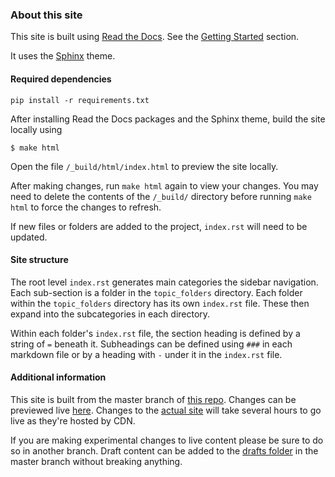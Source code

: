 ### About this site

This site is built using [Read the Docs](https://github.com/rtfd/sphinx_rtd_theme).  See the [Getting Started](https://docs.readthedocs.io/en/latest/getting_started.html) section.

It uses the [Sphinx](https://github.com/rtfd/sphinx_rtd_theme) theme.

#### Required dependencies
```
pip install -r requirements.txt 
```

After installing Read the Docs packages and the Sphinx theme, build the site locally using

`$ make html`

Open the file `/_build/html/index.html` to preview the site locally.

After making changes, run `make html` again to view your changes.  You may need to delete the contents of the `/_build/`  directory before running `make html` to force the changes to refresh.

If new files or folders are added to the project, `index.rst` will need to be updated.

#### Site structure

The root level `index.rst` generates main categories the sidebar navigation.  Each sub-section is a folder in the `topic_folders` directory. Each folder within the `topic_folders` directory has its own `index.rst` file. These then expand into the subcategories in each directory.

Within each folder's `index.rst` file, the section heading is defined by a string of  `=` beneath it. Subheadings can be defined using `###` in each markdown file or by a heading with `-` under it in the `index.rst` file.


#### Additional information
This site is built from the master branch of [this repo](https://github.com/carpentries/handbook/). Changes can be previewed live [here](http://docs-src.carpentries.org/).  Changes to the [actual site](https://docs.carpentries.org/) will take several hours to go live as they're hosted by CDN.

If you are making experimental changes to live content please be sure to do so in another branch. Draft content can be added to the [drafts folder](https://github.com/carpentries/usersguides/tree/master/drafts) in the master branch without breaking anything.





